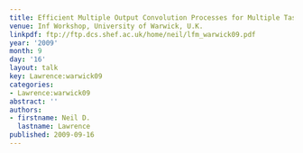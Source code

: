 ```yaml
---
title: Efficient Multiple Output Convolution Processes for Multiple Task Learning
venue: Inf Workshop, University of Warwick, U.K.
linkpdf: ftp://ftp.dcs.shef.ac.uk/home/neil/lfm_warwick09.pdf
year: '2009'
month: 9
day: '16'
layout: talk
key: Lawrence:warwick09
categories:
- Lawrence:warwick09
abstract: ''
authors:
- firstname: Neil D.
  lastname: Lawrence
published: 2009-09-16
---
```

